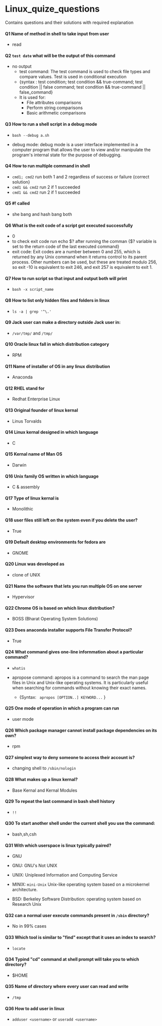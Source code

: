 # Linux_quize_questions
Contains questions and their solutions with required explanation

#### Q1 Name of method in shell to take input from user
  - read
  
#### Q2 `test date` what will be the output of this command
  - no output
    - test command: The test command is used to check file types and compare values. Test is used in 		            conditional execution
    - {syntax : test condition; test condition && true-command; test condition || false command; test condition && true-command || false_command}
    - It is used for:
       - File attributes comparisons
       - Perform string comparisons
       - Basic arithmetic comparisons
      
#### Q3 How to run a shell script in a debug mode
  - `bash --debug a.sh`
  
  - debug mode: debug mode is a user interface implemented in a computer program that allows the user to view and/or manipulate the program's internal state for the purpose of debugging.

#### Q4 How to run multiple command in shell
  - `cmd1; cmd2` run both 1 and 2 regardless of success or failure {correct solution}
  - `cmd1 && cmd2` run 2 if 1 succeeded
  - `cmd1 && cmd2` run 2 if 1 succeeded

#### Q5 #! called
  - she bang and hash bang both

#### Q6 What is the exit code of a script got executed successfully
  - 0
  -  to check exit code run echo $? after running the comman {$? variable is set to the return code of the last executed command}
  - exit code: Exit codes are a number between 0 and 255, which is returned by any Unix command when it returns control to its parent process. Other numbers can be used, but these are treated modulo 256, so exit -10 is equivalent to exit 246, and exit 257 is equivalent to exit 1.

#### Q7 How to run script so that input and output both will print
  - `bash -x script_name`

#### Q8 How to list only hidden files and folders in linux
  - `ls -a | grep '^\.'`

#### Q9 Jack user can make a directory outside Jack user in:
  - `/var/tmp/`  and  `/tmp/`

#### Q10 Oracle linux fall in which distribution category
  - RPM
  
#### Q11 Name of installer of OS in any linux distribution
  - Anaconda
  
#### Q12 RHEL stand for
  - Redhat Enterprise Linux
  
#### Q13 Original founder of linux kernal
  - Linus Torvalds
  
#### Q14 Linux kernal designed in which language
  - C
  
#### Q15  Kernal name of Man OS
  - Darwin
  
#### Q16 Unix family OS written in which language
  - C & assembly
  
#### Q17 Type of linux kernal is
  - Monolithic
  
#### Q18 user files still left on the system even if you delete the user?
  - True
  
#### Q19  Default desktop environments for fedora are
  - GNOME
  
#### Q20 Linux was developed as
  - clone of UNIX
  
#### Q21 Name the software that lets you run multiple OS on one server
  - Hypervisor
  
#### Q22 Chrome OS is based on which linux distribution?
  - BOSS (Bharat Operating System Solutions)
  
#### Q23 Does anaconda installer supports File Transfer Protocol?
  - True
  
#### Q24 What command gives one-line infornmation about a particular command?
  - `whatis`
  
  - apropose command:  apropos is a command to search the man page files in Unix and Unix-like operating systems. It is particularly useful when searching for commands without knowing their exact names.
    - {Syntax: ` apropos [OPTION..] KEYWORD...` }
  
#### Q25 One mode of operation in which a program can run
  - user mode
  
#### Q26 Which package manager cannot install package dependencies on its own?
  - rpm
  
#### Q27 simplest way to deny someone to access their account is?
  - changing shell to `/sbin/nologin`
  
#### Q28  What makes up a linux kernal?
  - Base Kernal and Kernal Modules

#### Q29  To repeat the last command in bash shell history
  - `!!`
  
#### Q30 To start another shell under the current shell you use the command:
  - bash,sh,csh
  
#### Q31 With which userspace is linux typically paired?
  - GNU
  
  - GNU: GNU's Not UNIX
  - UNIX: Uniplexed Information and Computing Service
  - MINIX: `mini-Unix` Unix-like operating system based on a microkernel architecture.
  - BSD: Berkeley Software Distribution: operating system based on Research Unix
  
#### Q32 can a normal user execute commands present in `/sbin` directory?
  - No in 99% cases
  
#### Q33 Which tool is similar to "find" except that it uses an index to search?
  - `locate`
  
#### Q34  Typind "cd" command at shell prompt will take you to which directory?
  - $HOME
  
#### Q35 Name of directory where every user can read and write
  - `/tmp`
  
#### Q36 How to add user in linux
  - `adduser <username>`  or `useradd <username>`
